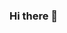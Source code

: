 ### Hi there 👋

<!--
**setygur/setygur** is a ✨ _special_ ✨ repository because its `README.md` (this file) appears on your GitHub profile.

Here are some ideas to get you started:

###- 🔭 I’m currently working on:
###PacMan game in Java using swing
###Picture encoder in C++
###- 🌱 I’m currently learning:
###Java, C++, Rust, SQL
- 👯 I’m looking to collaborate on ...
- 🤔 I’m looking for help with ...
- 💬 Ask me about ...
- 📫 How to reach me: ...
- 😄 Pronouns: ...
- ⚡ Fun fact: ...
-->
